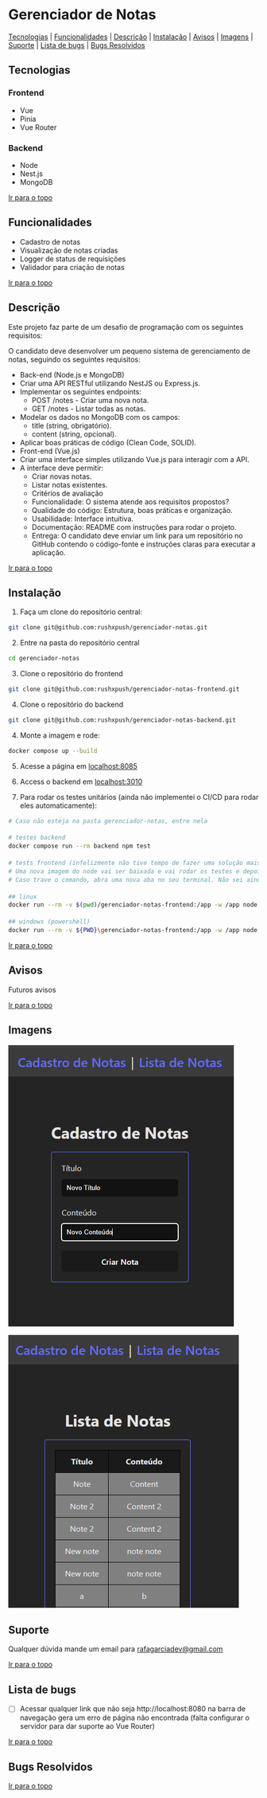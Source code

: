 # Gerenciador de Notas 

[Tecnologias](#tecnologias) | [Funcionalidades](#funcionalidades) | [Descrição](#descrição) | [Instalação](#instalação) | [Avisos](#avisos) | [Imagens](#imagens) | [Suporte](#suporte) | [Lista de bugs](#lista-de-bugs) | [Bugs Resolvidos](#bugs-resolvidos)

## Tecnologias

### Frontend
<ul>
  <li>Vue</li>
  <li>Pinia</li>
  <li>Vue Router</li>
</ul>

### Backend
<ul>
  <li>Node</li>
  <li>Nest.js</li>
  <li>MongoDB</li>
</ul>

[Ir para o topo](#gerenciador-de-notas)

## Funcionalidades

<ul>
  <li>Cadastro de notas</li>
  <li>Visualização de notas criadas</li>
  <li>Logger de status de requisições</li>
  <li>Validador para criação de notas</li>
</ul>

[Ir para o topo](#gerenciador-de-notas)

## Descrição

Este projeto faz parte de um desafio de programação com os seguintes requisitos: 

O candidato deve desenvolver um pequeno sistema de gerenciamento de notas, seguindo os seguintes requisitos:

- Back-end (Node.js e MongoDB)
- Criar uma API RESTful utilizando NestJS ou Express.js.
- Implementar os seguintes endpoints:
  - POST /notes - Criar uma nova nota.
  - GET /notes - Listar todas as notas.
- Modelar os dados no MongoDB com os campos:
  - title (string, obrigatório).
  - content (string, opcional).
- Aplicar boas práticas de código (Clean Code, SOLID).
- Front-end (Vue.js)
- Criar uma interface simples utilizando Vue.js para interagir com a API.
- A interface deve permitir:
  - Criar novas notas.
  - Listar notas existentes.
  - Critérios de avaliação
  - Funcionalidade: O sistema atende aos requisitos propostos?
  - Qualidade do código: Estrutura, boas práticas e organização.
  - Usabilidade: Interface intuitiva.
  - Documentação: README com instruções para rodar o projeto.
  - Entrega: O candidato deve enviar um link para um repositório no GitHub contendo o código-fonte e instruções claras para executar a aplicação.


[Ir para o topo](#gerenciador-de-notas)

## Instalação

1. Faça um clone do repositório central:

```bash
git clone git@github.com:rushxpush/gerenciador-notas.git
```

2. Entre na pasta do repositório central
```bash
cd gerenciador-notas
```

3. Clone o repositório do frontend
```bash
git clone git@github.com:rushxpush/gerenciador-notas-frontend.git
```

4. Clone o repositório do backend
```bash
git clone git@github.com:rushxpush/gerenciador-notas-backend.git
```

4. Monte a imagem e rode:
```bash
docker compose up --build
```

5. Acesse a página em [localhost:8085](http://localhost:8085)

6. Access o backend em [localhost:3010](http://localhost:3010)

7. Para rodar os testes unitários (ainda não implementei o CI/CD para rodar eles automaticamente):
```bash
# Caso não esteja na pasta gerenciador-notas, entre nela

# testes backend
docker compose run --rm backend npm test

# tests frontend (infelizmente não tive tempo de fazer uma solução mais elegante)
# Uma nova imagem do node vai ser baixada e vai rodar os testes e depois será deletada. Demora um pouco para rodar
# Caso trave o comando, abra uma nova aba no seu terminal. Não sei ainda o porque esse comando trava caso execute na mesma aba que executei o build e run do app

## linux
docker run --rm -v $(pwd)/gerenciador-notas-frontend:/app -w /app node:18-alpine sh -c "npm install && npm test"

## windows (powershell)
docker run --rm -v ${PWD}\gerenciador-notas-frontend:/app -w /app node:18-alpine sh -c "npm install && npm test"
```

[Ir para o topo](#gerenciador-de-notas)

## Avisos

Futuros avisos

[Ir para o topo](#gerenciador-de-notas)

## Imagens

![Alt text](Screenshot_1.png)

![Alt text](Screenshot_2.png)

## Suporte

Qualquer dúvida mande um email para [rafagarciadev@gmail.com](mailto:rafagarciadev@gmail.com)

[Ir para o topo](#gerenciador-de-notas)

## Lista de bugs

- &#x2610; Acessar qualquer link que não seja http://localhost:8080 na barra de navegação gera um erro de página não encontrada (falta configurar o servidor para dar suporte ao Vue Router)

[Ir para o topo](#gerenciador-de-notas)

## Bugs Resolvidos

[Ir para o topo](#gerenciador-de-notas)